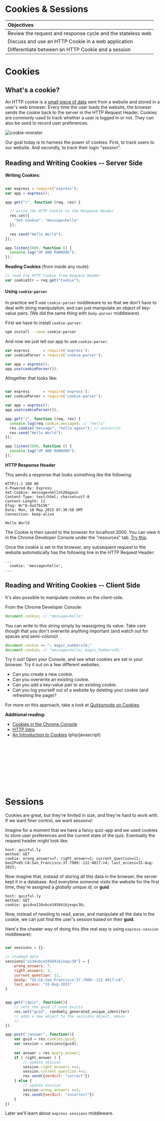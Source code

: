 # Cookies & Sessions

| Objectives |
| :---- |
| Review the request and response cycle and the stateless web |
| Discuss and use an HTTP Cookie in a web application |
| Differentiate between an HTTP Cookie and a session |



# Cookies
## What's a cookie?
An HTTP cookie is a [small piece of data](http://stackoverflow.com/questions/4100324/how-many-characters-can-be-stored-in-4kb) sent from a website and stored in a user's web browser. Every time the user loads the website, the browser sends the cookie back to the server in the HTTP Request Header. Cookies are commonly used to track whether a user is logged in or not. They can also be used to record user preferences.

![cookie-monster](http://media0.giphy.com/media/EKUvB9uFnm2Xe/giphy.gif)

Our goal today is to harness the power of cookies. First, to track users to our website. And secondly, to track their login "session".

## Reading and Writing Cookies -- Server Side

**Writing Cookies**:
```javascript

var express = require("express");
var app = express();

app.get("/", function (req, res) {

  // write the HTTP Cookie to the Response Header
  res.set({
    "Set-Cookie": "message=hello"
  });
  
  res.send("Hello World");
});

app.listen(3000, function () {
  console.log("UP AND RUNNING");
});

```

**Reading Cookies** (from inside any route):
``` javascript
// read the HTTP Cookie from Request Header
var cookieStr = req.get("Cookie"); 
```

#### Using `cookie-parser`
In practice we'll use `cookie-parser` middleware to so that we don't have to deal with string manipulation, and can just manipulate an object of key-value pairs. (We did the same thing with `body-parser` middleware).

First we have to install `cookie-parser`:
```bash
npm install --save cookie-parser
```
And now we just tell our app to use `cookie-parser`.

```javascript
var express      = require('express');
var cookieParser = require('cookie-parser');

var app = express();
app.use(cookieParser());

```

Altogether that looks like:

```javascript

var express      = require('express');
var cookieParser = require('cookie-parser');

var app = express();
app.use(cookieParser());

app.get("/", function (req, res) {
  console.log(req.cookie.message); // "hello"
  res.cookie("message", "hello again"); // overwrite
  res.send("Hello World");
});

app.listen(3000, function () {
  console.log("UP AND RUNNING");
});
```

**HTTP Response Header**

This sends a response that looks something like the following:

```
HTTP/1.1 200 OK
X-Powered-By: Express
Set-Cookie: message=hello%20again
Content-Type: text/html; charset=utf-8
Content-Length: 11
ETag: W/"b-4a17b156"
Date: Mon, 18 May 2015 07:36:50 GMT
Connection: keep-alive

Hello World
```

The Cookie is then saved to the browser for localhost:3000. You can view it in the Chrome Developer Console under the "resources" tab. [Try this](https://developers.google.com/web/tools/iterate/manage-data/cookies?hl=en).

Once the cookie is set in the browser, any subsequent request to the website automatically has the following line in the HTTP Request Header:

```
...
  cookie: 'message=hello',
...
```

## Reading and Writing Cookies -- Client Side
It's also possible to manipulate cookies on the client-side.

From the Chrome Developer Console:
``` javascript
document.cookie; // "message=hello"
```

You can write to this string simply by reassigning its value. Take care though that you don't overwrite anything important (and watch out for spaces and semi-colons)!

``` javascript
document.cookie += "; magic_number=10;"
document.cookie; // "message=hello; magic_humber=10;"
```

Try it out! Open your Console, and see what cookies are set in your browser. Try it out on a few different websites.

* Can you create a new cookie.
* Can you overwrite an existing cookie.
* Can you add a key-value pair to an existing cookie.
* Can you log yourself out of a website by deleting your cookie (and refreshing the page)?

For more on this approach, take a look at [Quirksmode on Cookies](http://www.quirksmode.org/js/cookies.html).

**Additional reading:**
* [Cookies in the Chrome Console](https://developers.google.com/web/tools/iterate/manage-data/cookies?hl=en)
* [HTTP Intro](http://code.tutsplus.com/tutorials/http-the-protocol-every-web-developer-must-know-part-1--net-31177)
* [An Introduction to Cookies](http://code.tutsplus.com/tutorials/an-introduction-to-cookies--net-12482) (php/javascript)


<br><br><br><br>
<br><br><br><br>
# Sessions
Cookies are great, but they're limited in size, and they're hard to work with. If we want finer control, we want sessions!

Imagine for a moment that we have a fancy quiz-app and we used cookies to store user preferences and the current state of the quiz. Eventually the request header might look like:

```
host: quizful.ly
method: GET
cookie: wrong_answers=7; right_answer=3; current_question=11; GeoIP=US:CA:San_Francisco:37.7909:-122.4017:v4; last_access=31-Aug-2015;
```

Now imagine that, instead of storing all this data in the browser, the server kept it in a database. And everytime someone visits the website for the first time, they're assigned a *globally unique id*, or **guid**.

```
host: quizful.ly
method: GET
cookie: guid=a134vbce34584ibjeapc38;
```

Now, instead of needing to read, parse, and manipulate all the data in the cookie, we can just find the user's session based on their **guid**.

Here's the cheater way of doing this (the real way is using `express-session` middleware):

``` javascript

var sessions = {};

// stubbed data
sessions["a134vbce34584ibjeapc38"] = {
    wrong_answers: 7,
    right_answers: 3,
    current_question: 11,
    GeoIp: "US:CA:San_Francisco:37.7909:-122.4017:v4",
    last_access: "31-Aug-2015"
}


app.get("/quiz", function(){
    // sets the guid if none exists
    res.set("guid", randomly_generated_unique_identifer)
    // adds a new object to the sessions object, above
    //...
})

app.post("/answer", function(){
    var guid = res.cookies.guid;
    var session = sessions[guid];
    
    var answer = res.query.answer;
    if ( right_answer ) {
        // update session
        session.right_answers +=1;
        session.current_question +=1;
        res.send({verdict: "correct"})
    } else {
        // update session
        session.wrong_answers +=1;
        res.send({verdict: "incorrect"})
    }
})

```

Later we'll learn about `express-sessions` middleware.
